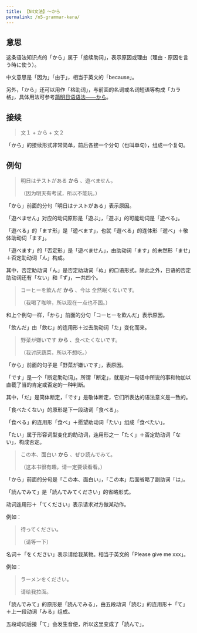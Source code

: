 ```yaml
---
title: 【N4文法】〜から
permalink: /n5-grammar-kara/
---
```


## 意思

这条语法知识点的「から」属于「接续助词」，表示原因或理由（理由・原因を言う時に使う）。

中文意思是「因为」「由于」，相当于英文的「because」。

另外，「から」还可以用作「格助词」，与前面的名词或名词短语等构成「カラ格」，具体用法可参考[简明日语语法——から](https://github.com/everjapan/concise-japanese-grammar/blob/main/particles/kara.md)。

## 接续

> 文１ + から + 文２

「から」的接续形式非常简单，前后各接一个分句（也叫单句），组成一个复句。

## 例句

> 明日はテストがある **から** 、遊べません。
>
> （因为明天有考试，所以不能玩。）

「から」前面的分句「明日はテストがある」表示原因。

「遊べません」对应的动词原形是「遊ぶ」，「遊ぶ」的可能动词是「遊べる」。

「遊べる」的「ます形」是「遊べます」，也就「遊べる」的连体形「遊べ」＋敬体助动词「ます」。

「遊べます」的「否定形」是「遊べません」，由助动词「ます」的未然形「ませ」＋否定助动词「ん」构成。

其中，否定助动词「ん」是否定助动词「ぬ」的口语形式。除此之外，日语的否定助动词还有「ない」和「ず」，一共四个。

> コーヒーを飲んだ **から** 、今は 全然眠くないです。
>
> （我喝了咖啡，所以现在一点也不困。）

和上个例句一样，「から」前面的分句「コーヒーを飲んだ」表示原因。

「飲んだ」由「飲む」的连用形＋过去助动词「た」变化而来。

> 野菜が嫌いです **から** 、食べたくないです。
>
> （我讨厌蔬菜，所以不想吃。）

「から」前面的句子是「野菜が嫌いです」，表原因。

「です」是一个「断定助动词」。所谓「断定」，就是对一句话中所说的事和物加以直截了当的肯定或否定的一种判断。

其中，「だ」是简体断定，「です」是敬体断定，它们所表达的语法意义是一致的。

「食べたくない」的原形是下一段动词「食べる」。

「食べる」的连用形「食べ」＋愿望助动词「たい」组成「食べたい」。

「たい」属于形容词型变化的助动词，连用形之一「たく」＋否定助动词「ない」，构成否定。

> この本、面白い **から** 、ぜひ読んでみて。
>
> （这本书很有趣，请一定要读看看。）

「から」前面的分句是「この本、面白い」，「この本」后面省略了副助词「は」。

「読んでみて」是「読んでみてください」的省略形式。

动词连用形＋「てください」表示请求对方做某动作。

例如：

> 待ってください。
>
>（请等一下）

名词＋「をください」表示请给我某物。相当于英文的「Please give me xxx」。

例如：

> ラーメンをください。
>
> 请给我拉面。

「読んでみて」的原形是「読んでみる」，由五段动词「読む」的连用形＋「て」＋上一段动词「みる」组成。

五段动词后接「て」会发生音便，所以这里变成了「読んで」。
